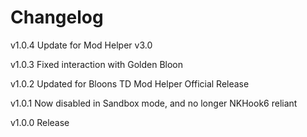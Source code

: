 # Changelog

v1.0.4 Update for Mod Helper v3.0

v1.0.3 Fixed interaction with Golden Bloon

v1.0.2 Updated for Bloons TD Mod Helper Official Release

v1.0.1 Now disabled in Sandbox mode, and no longer NKHook6 reliant

v1.0.0 Release
